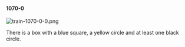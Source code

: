#### 1070-0
![train-1070-0-0.png](https://github.com/lil-lab/nlvr/raw/master/nlvr/train/images/69/train-1070-0-0.png "train-1070-0-0.png")

There is a box with a blue square, a yellow circle and at least one black circle.
